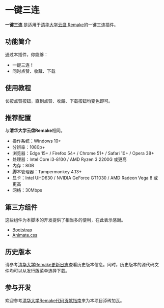 # 一键三连

**一键三连** 是适用于[清华大学云盘 Remake](https://gitee.com/Futrime/tsinghua-cloud-remake)的一键三连插件。

## 功能简介

通过本插件，你能够：

* 一键三连！
* 同时点赞、收藏、下载

## 使用教程

长按点赞按钮，直到点赞、收藏、下载按钮均变色即可。

## 推荐配置

与**清华大学云盘Remake**相同。

* 操作系统：Windows 10+
* 分辨率：1080p+
* 浏览器：Edge 15+ / Firefox 54+ / Chrome 51+ / Safari 10+ / Opera 38+
* 处理器：Intel Core i3-8100 / AMD Ryzen 3 2200G 或更高
* 内存：8GB
* 脚本管理器：Tampermonkey 4.13+
* 显卡：Intel UHD630 / NVIDIA GeForce GT1030 / AMD Radeon Vega 8 或更高
* 网络：30Mbps

## 第三方组件

这些组件为本脚本的开发提供了相当多的便利，在此表示感谢。

* [Bootstrap](https://github.com/twbs/bootstrap)
* [Animate.css](https://github.com/animate-css/animate.css)

## 历史版本

请参考[清华大学Remake更新日志](/CHANGELOG.md)查看历史版本信息。同时，历史版本的源代码文件均可以从发行版菜单选择下载。

## 参与开发

欢迎参考[清华大学Remake代码贡献指南](/CONTRIBUTING.md)来为本项目添砖加瓦。